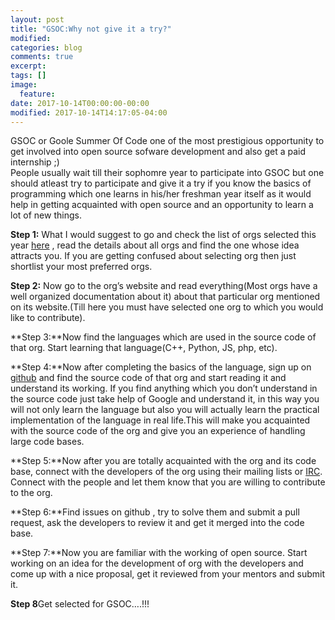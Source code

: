 ```yaml
---
layout: post
title: "GSOC:Why not give it a try?"
modified:
categories: blog
comments: true
excerpt:
tags: []
image:
  feature:
date: 2017-10-14T00:00:00-00:00
modified: 2017-10-14T14:17:05-04:00
---
```


GSOC or Goole Summer Of Code one of the most prestigious opportunity to get involved into open source sofware development and also get a paid internship ;)<br>
People usually wait till their sophomre year to participate into GSOC but one should atleast try to participate and give it a try if you know the basics of programming which one learns in his/her freshman year itself as it would help in getting acquainted with open source and an opportunity to learn a lot of new things.

**Step 1:** What I would suggest to go and check the list of orgs selected this year <a href ="https://summerofcode.withgoogle.com/organizations/">here</a> , read the details about all orgs and find the one whose idea attracts you. If you are getting confused about selecting org then just shortlist your most preferred orgs.

**Step 2:** Now go to the org’s website and read everything(Most orgs have a well organized documentation about it) about that particular org mentioned on its website.(Till here you must have selected one org to which you would like to contribute).

**Step 3:**Now find the languages which are used in the source code of that org. Start learning that language(C++, Python, JS, php, etc).

**Step 4:**Now after completing the basics of the language, sign up on <a href ="https://github.com/">github</a> and find the source code of that org and start reading it and understand its working. If you find anything which you don’t understand in the source code just take help of Google and understand it, in this way you will not only learn the language but also you will actually learn the practical implementation of the language in real life.This will make you acquainted with the source code of the org and give you an experience of handling large code bases.

**Step 5:**Now after you are totally acquainted with the org and its code base, connect with the developers of the org using their mailing lists or <a href ="https://en.wikipedia.org/wiki/Internet_Relay_Chat">IRC</a>. Connect with the people and let them know that you are willing to contribute to the org.

**Step 6:**Find issues on github , try to solve them and submit a pull request, ask the developers to review it and get it merged into the code base.

**Step 7:**Now you are familiar with the working of open source. Start working on an idea for the development of org with the developers and come up with a nice proposal, get it reviewed from your mentors and submit it.

**Step 8**Get selected for GSOC….!!!

